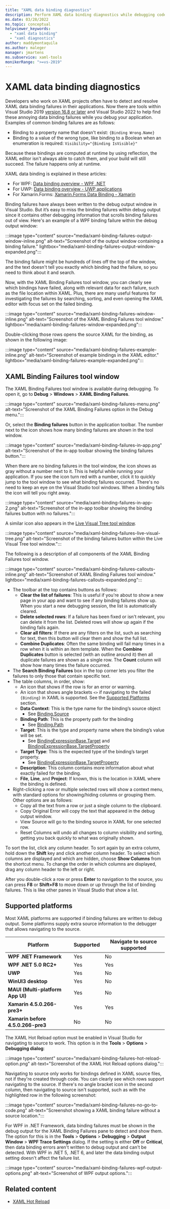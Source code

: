 ```yaml
---
title: "XAML data binding diagnostics"
description: Perform XAML data binding diagnostics while debugging code in Visual Studio to detect and resolve data binding errors in XAML projects.
ms.date: 03/28/2022
ms.topic: conceptual
helpviewer_keywords:
  - "xaml data binding"
  - "xaml diagnostics"
author: maddymontaquila
ms.author: maleger
manager: jmartens
ms.subservice: xaml-tools
monikerRange: ">=vs-2019"
---
```

# XAML data binding diagnostics


Developers who work on XAML projects often have to detect and resolve XAML data binding failures in their applications. Now there are tools within Visual Studio 2019 [version 16.8 or later](/visualstudio/releases/2019/history) and Visual Studio 2022 to help find these annoying data binding failures while you debug your application. Examples of common binding failures are as follows:

- Binding to a property name that doesn't exist: `{Binding Wrong.Name}`
- Binding to a value of the wrong type, like binding to a Boolean when an enumeration is required: `Visibility="{Binding IsVisible}"`

Because these bindings are computed at runtime by using reflection, the XAML editor isn't always able to catch them, and your build will still succeed. The failure happens only at runtime.

XAML data binding is explained in these articles:

- For WPF: [Data binding overview - WPF .NET](/dotnet/desktop/wpf/data/)
- For UWP: [Data binding overview - UWP applications](/windows/uwp/data-binding/data-binding-quickstart/)
- For Xamarin.Forms: [Xamarin.Forms Data Binding - Xamarin](/xamarin/xamarin-forms/app-fundamentals/data-binding/)

Binding failures have always been written to the debug output window in Visual Studio. But it’s easy to miss the binding failures within debug output since it contains other debugging information that scrolls binding failures out of view. Here's an example of a WPF binding failure within the debug output window:

:::image type="content" source="media/xaml-binding-failures-output-window-inline.png" alt-text="Screenshot of the output window containing a binding failure." lightbox="media/xaml-binding-failures-output-window-expanded.png":::

The binding failure might be hundreds of lines off the top of the window, and the text doesn't tell you exactly which binding had the failure, so you need to think about it and search.

Now, with the XAML Binding Failures tool window, you can clearly see which bindings have failed, along with relevant data for each failure, such as the file location within XAML. Plus, there are many useful features for investigating the failures by searching, sorting, and even opening the XAML editor with focus set on the failed binding.

:::image type="content" source="media/xaml-binding-failures-window-inline.png" alt-text="Screenshot of the XAML Binding Failures tool window." lightbox="media/xaml-binding-failures-window-expanded.png":::

Double-clicking those rows opens the source XAML for the binding, as shown in the following image:

:::image type="content" source="media/xaml-binding-failures-example-inline.png" alt-text="Screenshot of example bindings in the XAML editor." lightbox="media/xaml-binding-failures-example-expanded.png":::

## XAML Binding Failures tool window

The XAML Binding Failures tool window is available during debugging. To open it, go to **Debug** > **Windows** > **XAML Binding Failures**.

:::image type="content" source="media/xaml-binding-failures-menu.png" alt-text="Screenshot of the XAML Binding Failures option in the Debug menu.":::

Or, select the **Binding failures** button in the application toolbar. The number next to the icon shows how many binding failures are shown in the tool window.

:::image type="content" source="media/xaml-binding-failures-in-app.png" alt-text="Screenshot of the in-app toolbar showing the binding failures button.":::

When there are no binding failures in the tool window, the icon shows as gray without a number next to it. This is helpful while running your application. If you see the icon turn red with a number, click it to quickly jump to the tool window to see what binding failures occurred. There's no need to keep an eye on the Visual Studio tool windows. When a binding fails the icon will tell you right away.

:::image type="content" source="media/xaml-binding-failures-in-app-2.png" alt-text="Screenshot of the in-app toolbar showing the binding failures button with no failures.":::

A similar icon also appears in the [Live Visual Tree tool window](inspect-xaml-properties-while-debugging.md).

:::image type="content" source="media/xaml-binding-failures-live-visual-tree.png" alt-text="Screenshot of the binding failures button within the Live Visual Tree tool window.":::

The following is a description of all components of the XAML Binding Failures tool window.

:::image type="content" source="media/xaml-binding-failures-callouts-inline.png" alt-text="Screenshot of XAML Binding Failures tool window." lightbox="media/xaml-binding-failures-callouts-expanded.png":::

* The toolbar at the top contains buttons as follows:
  * **Clear the list of failures**: This is useful if you're about to show a new page in your app and want to see if any binding failures show up. When you start a new debugging session, the list is automatically cleared.
  * **Delete selected rows**: If a failure has been fixed or isn't relevant, you can delete it from the list. Deleted rows will show up again if the binding fails again.
  * **Clear all filters**: If there are any filters on the list, such as searching for text, then this button will clear them and show the full list.
  * **Combine Duplicates**: Often the same binding will fail many times in a row when it is within an item template. When the **Combine Duplicates** button is selected (with an outline around it) then all duplicate failures are shown as a single row. The **Count** column will show how many times the failure occurred.
* The **Search Binding Failures** box in the top corner lets you filter the failures to only those that contain specific text.
* The table columns, in order, show:
  * An icon that shows if the row is for an error or warning.
  * An icon that shows angle brackets `<>` if navigating to the failed `{Binding}` in XAML is supported. See the [Supported Platforms](#supported-platforms) section.
  * **Data Context**: This is the type name for the binding’s source object
    * See [Binding.Source](/dotnet/api/system.windows.data.binding.source)
  * **Binding Path**: This is the property path for the binding
    * See [Binding.Path](/dotnet/api/system.windows.data.binding.path)
  * **Target**: This is the type and property name where the binding’s value will be set.
    * See [BindingExpressionBase.Target](/dotnet/api/system.windows.data.bindingexpressionbase.target) and [BindingExpressionBase.TargetProperty](/dotnet/api/system.windows.data.bindingexpressionbase.targetproperty)
  * **Target Type**: This is the expected type of the binding’s target property.
    * See [BindingExpressionBase.TargetProperty](/dotnet/api/system.windows.data.bindingexpressionbase.targetproperty)
  * **Description**: This column contains more information about what exactly failed for the binding.
  * **File**, **Line**, and **Project**: If known, this is the location in XAML where the binding is defined.
* Right-clicking a row or multiple selected rows will show a context menu, with standard options for showing/hiding columns or grouping them. Other options are as follows:
  * Copy all the text from a row or just a single column to the clipboard.
  * Copy Original Error will copy the text that appeared in the debug output window.
  * View Source will go to the binding source in XAML for one selected row.
  * Reset Columns will undo all changes to column visibility and sorting, getting you back quickly to what was originally shown.

To sort the list, click any column header. To sort again by an extra column, hold down the **Shift** key and click another column header. To select which columns are displayed and which are hidden, choose **Show Columns** from the shortcut menu. To change the order in which columns are displayed, drag any column header to the left or right.

After you double-click a row or press **Enter** to navigation to the source, you can press **F8** or **Shift+F8** to move down or up through the list of binding failures. This is like other panes in Visual Studio that show a list.

## Supported platforms

Most XAML platforms are supported if binding failures are written to debug output. Some platforms supply extra source information to the debugger that allows navigating to the source.

|**Platform**|**Supported**|**Navigate to source supported**|
|---|---|---|
|**WPF .NET Framework**|Yes|No|
|**WPF .NET 5.0 RC2+**|Yes|Yes|
|**UWP**|Yes|No|
|**WinUI3 desktop**|Yes|No|
|**MAUI (Multi-platform App UI)**|Yes|No|
|**Xamarin 4.5.0.266-pre3+**|Yes|Yes|
|**Xamarin before 4.5.0.266-pre3**|No|No|

The XAML Hot Reload option must be enabled in Visual Studio for navigating to source to work. This option is in the **Tools** > **Options** > **Debugging dialog**:

:::image type="content" source="media/xaml-binding-failures-hot-reload-option.png" alt-text="Screenshot of the XAML Hot Reload options dialog.":::

Navigating to source only works for bindings defined in XAML source files, not if they're created through code. You can clearly see which rows support navigating to the source. If there's no angle bracket icon in the second column, then navigating to source isn't supported, such as with the highlighted row in the following screenshot:

:::image type="content" source="media/xaml-binding-failures-no-go-to-code.png" alt-text="Screenshot showing a XAML binding failure without a source location.":::

For WPF in .NET Framework, data binding failures must be shown in the debug output for the XAML Binding Failures pane to detect and show them. The option for this is in the **Tools** > **Options** > **Debugging** > **Output Window** > **WPF Trace Settings** dialog. If the setting is either **Off** or **Critical**, then data binding errors aren't written to debug output and can't be detected. With WPF in .NET 5, .NET 6, and later the data binding output setting doesn't affect the failure list.

:::image type="content" source="media/xaml-binding-failures-wpf-output-options.png" alt-text="Screenshot of WPF output options.":::

## Related content

* [XAML Hot Reload](xaml-hot-reload.md)

